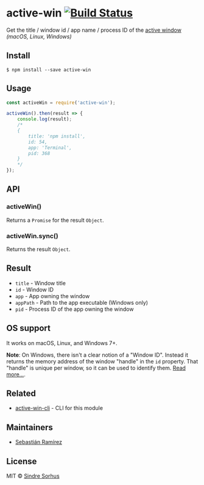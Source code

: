 # active-win [![Build Status](https://travis-ci.org/sindresorhus/active-win.svg?branch=master)](https://travis-ci.org/sindresorhus/active-win)

Get the title / window id / app name / process ID of the [active window](https://en.wikipedia.org/wiki/Active_window) *(macOS, Linux, Windows)*


## Install

```
$ npm install --save active-win
```


## Usage

```js
const activeWin = require('active-win');

activeWin().then(result => {
	console.log(result);
	/*
	{
		title: 'npm install',
		id: 54,
		app: 'Terminal',
		pid: 368
	}
	*/
});
```


## API

### activeWin()

Returns a `Promise` for the result `Object`.

### activeWin.sync()

Returns the result `Object`.


## Result

- `title` - Window title
- `id` - Window ID
- `app` - App owning the window
- `appPath` - Path to the app executable (Windows only)
- `pid` - Process ID of the app owning the window


## OS support

It works on macOS, Linux, and Windows 7+.

**Note**: On Windows, there isn't a clear notion of a "Window ID". Instead it returns the memory address of the window "handle" in the `id` property. That "handle" is unique per window, so it can be used to identify them. [Read more…](https://msdn.microsoft.com/en-us/library/windows/desktop/ms632597(v=vs.85).aspx#window_handle).


## Related

- [active-win-cli](https://github.com/sindresorhus/active-win-cli) - CLI for this module


## Maintainers

- [Sebastián Ramírez](https://github.com/tiangolo)


## License

MIT © [Sindre Sorhus](https://sindresorhus.com)
